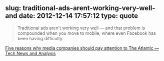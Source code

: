 slug: traditional-ads-arent-working-very-well-and
date: 2012-12-14 17:57:12
type: quote
---

> Traditional ads aren’t working very well — and that problem is compounded when you move to mobile, where even Facebook has been having difficulty.

[Five reasons why media companies should pay attention to The Atlantic — Tech News and Analysis](http://gigaom.com/2012/09/27/five-reasons-why-media-companies-should-pay-attention-to-the-atlantic/)
